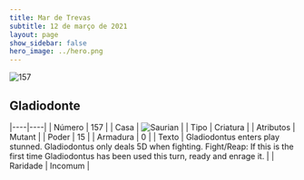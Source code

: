 ```yaml
---
title: Mar de Trevas
subtitle: 12 de março de 2021
layout: page
show_sidebar: false
hero_image: ../hero.png
---
```


![157](https://cdn.keyforgegame.com/media/card_front/pt/496_157_MHPJPV8W43Q5_pt.png)

## Gladiodonte

|----|----|
| Número | 157 |
| Casa | ![Saurian](https://archonarcana.com/images/thumb/9/9e/Saurian_P.png/22px-Saurian_P.png "Sauro") |
| Tipo | Criatura |
| Atributos | Mutant |
| Poder | 15 |
| Armadura | 0 |
| Texto | Gladiodontus enters play stunned.  Gladiodontus only deals 5D when fighting.  Fight/Reap: If this is the first time Gladiodontus has been used this turn, ready and enrage it. |
| Raridade | Incomum |
